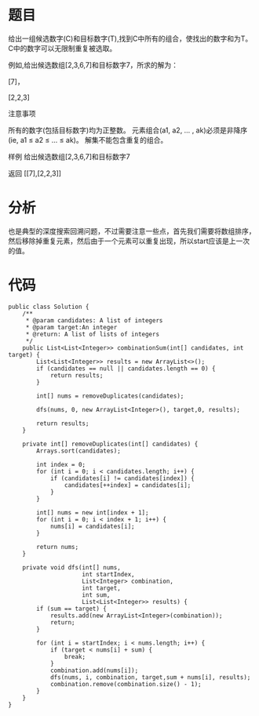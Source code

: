 # 题目
给出一组候选数字(C)和目标数字(T),找到C中所有的组合，使找出的数字和为T。C中的数字可以无限制重复被选取。

例如,给出候选数组[2,3,6,7]和目标数字7，所求的解为：

[7]，

[2,2,3]

 注意事项

所有的数字(包括目标数字)均为正整数。
元素组合(a1, a2, … , ak)必须是非降序(ie, a1 ≤ a2 ≤ … ≤ ak)。
解集不能包含重复的组合。 

样例
给出候选数组[2,3,6,7]和目标数字7

返回 [[7],[2,2,3]]

# 分析
也是典型的深度搜索回溯问题，不过需要注意一些点，首先我们需要将数组排序，然后移除掉重复元素，然后由于一个元素可以重复出现，所以start应该是上一次的值。

# 代码
```
public class Solution {
    /**
     * @param candidates: A list of integers
     * @param target:An integer
     * @return: A list of lists of integers
     */
    public List<List<Integer>> combinationSum(int[] candidates, int target) {
        List<List<Integer>> results = new ArrayList<>();
        if (candidates == null || candidates.length == 0) {
            return results;
        }
        
        int[] nums = removeDuplicates(candidates);
        
        dfs(nums, 0, new ArrayList<Integer>(), target,0, results);
        
        return results;
    }
    
    private int[] removeDuplicates(int[] candidates) {
        Arrays.sort(candidates);
        
        int index = 0;
        for (int i = 0; i < candidates.length; i++) {
            if (candidates[i] != candidates[index]) {
                candidates[++index] = candidates[i];
            }
        }
        
        int[] nums = new int[index + 1];
        for (int i = 0; i < index + 1; i++) {
            nums[i] = candidates[i];
        }
        
        return nums;
    }
    
    private void dfs(int[] nums,
                     int startIndex,
                     List<Integer> combination,
                     int target,
                     int sum,
                     List<List<Integer>> results) {
        if (sum == target) {
            results.add(new ArrayList<Integer>(combination));
            return;
        }
        
        for (int i = startIndex; i < nums.length; i++) {
            if (target < nums[i] + sum) {
                break;
            }
            combination.add(nums[i]);
            dfs(nums, i, combination, target,sum + nums[i], results);
            combination.remove(combination.size() - 1);
        }
    }
}
```
